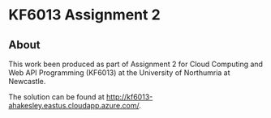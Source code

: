 # KF6013 Assignment 2
## About
This work been produced as part of Assignment 2 for Cloud Computing and Web API Programming (KF6013) at the University of Northumria at Newcastle.

The solution can be found at http://kf6013-ahakesley.eastus.cloudapp.azure.com/.

